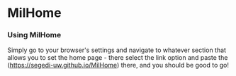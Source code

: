 # MilHome
### Using MilHome
Simply go to your browser's settings and navigate
to whatever section that allows you to set the home
page - there select the link option and paste
the (https://segedi-uw.github.io/MilHome) there, and you should
be good to go!